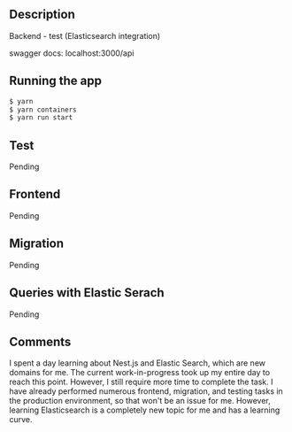 ## Description
Backend - test (Elasticsearch integration)

swagger docs: localhost:3000/api

## Running the app

```bash
$ yarn 
$ yarn containers
$ yarn run start

```
## Test
Pending

## Frontend
Pending

## Migration
Pending 

## Queries with Elastic Serach
Pending

## Comments
 I spent a day learning about Nest.js and Elastic Search, which are new domains for me. The current work-in-progress took up my entire day to reach this point. However, I still require more time to complete the task. I have already performed numerous frontend, migration, and testing tasks in the production environment, so that won't be an issue for me. However, learning Elasticsearch is a completely new topic for me and has a learning curve.